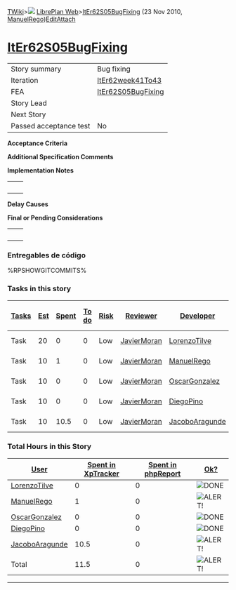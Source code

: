 [TWiki](Main_WebHome)&gt;![](/twiki/pub/TWiki/TWikiDocGraphics/web-bg-small.gif) [LibrePlan Web](LibrePlan_WebHome)&gt;[ItEr62S05BugFixing](LibrePlan_ItEr62S05BugFixing "Topic revision: 9 (23 Nov 2010 - 09:50:16)") (23 Nov 2010, [ManuelRego](Main_ManuelRego))[Edit](LibrePlan_ItEr62S05BugFixing?t=1520343633 "Edit this topic text")[Attach](/twiki/bin/attach/LibrePlan/ItEr62S05BugFixing "Attach an image or document to this topic")  

 [ItEr62S05BugFixing](LibrePlan_ItEr62S05BugFixing)
===================================================

|                        |                                                    |
|------------------------|----------------------------------------------------|
| Story summary          | Bug fixing                                         |
| Iteration              | [ItEr62week41To43](LibrePlan_ItEr62week41To43)     |
| FEA                    | [ItEr62S05BugFixing](LibrePlan_ItEr62S05BugFixing) |
| Story Lead             |                                                    |
| Next Story             |                                                    |
| Passed acceptance test | No                                                 |

**Acceptance Criteria**

**Additional Specification Comments**

**Implementation Notes**

|     |     |
|-----|-----|
|     |     |

**Delay Causes**

**Final or Pending Considerations**

|     |     |
|-----|-----|
|     |     |

###  Entregables de código

%RPSHOWGITCOMMITS%

###  Tasks in this story

| [Tasks](LibrePlan_ItEr62S05BugFixing?sortcol=0;table=2;up=0#sorted_table "Sort by this column") | [Est](LibrePlan_ItEr62S05BugFixing?sortcol=1;table=2;up=0#sorted_table "Sort by this column") | [Spent](LibrePlan_ItEr62S05BugFixing?sortcol=2;table=2;up=0#sorted_table "Sort by this column") | [To do](LibrePlan_ItEr62S05BugFixing?sortcol=3;table=2;up=0#sorted_table "Sort by this column") | [Risk](LibrePlan_ItEr62S05BugFixing?sortcol=4;table=2;up=0#sorted_table "Sort by this column") | [Reviewer](LibrePlan_ItEr62S05BugFixing?sortcol=5;table=2;up=0#sorted_table "Sort by this column") | [Developer](LibrePlan_ItEr62S05BugFixing?sortcol=6;table=2;up=0#sorted_table "Sort by this column") | [Task Name](LibrePlan_ItEr62S05BugFixing?sortcol=7;table=2;up=0#sorted_table "Sort by this column") | [Start Date](LibrePlan_ItEr62S05BugFixing?sortcol=8;table=2;up=0#sorted_table "Sort by this column") | [Est End Date](LibrePlan_ItEr62S05BugFixing?sortcol=9;table=2;up=0#sorted_table "Sort by this column") | [End Date](LibrePlan_ItEr62S05BugFixing?sortcol=10;table=2;up=0#sorted_table "Sort by this column") |
|-------------------------------------------------------------------------------------------------|-----------------------------------------------------------------------------------------------|-------------------------------------------------------------------------------------------------|-------------------------------------------------------------------------------------------------|------------------------------------------------------------------------------------------------|----------------------------------------------------------------------------------------------------|-----------------------------------------------------------------------------------------------------|-----------------------------------------------------------------------------------------------------|------------------------------------------------------------------------------------------------------|--------------------------------------------------------------------------------------------------------|-----------------------------------------------------------------------------------------------------|
| Task                                                                                            | 20                                                                                            | 0                                                                                               | 0                                                                                               | Low                                                                                            | [JavierMoran](Main_JavierMoran)                                                                    | [LorenzoTilve](Main_LorenzoTilve)                                                                   | Bug fixing.                                                                                         |                                                                                                      |                                                                                                        |                                                                                                     |
| Task                                                                                            | 10                                                                                            | 1                                                                                               | 0                                                                                               | Low                                                                                            | [JavierMoran](Main_JavierMoran)                                                                    | [ManuelRego](Main_ManuelRego)                                                                       | Bug fixing.                                                                                         |                                                                                                      |                                                                                                        |                                                                                                     |
| Task                                                                                            | 10                                                                                            | 0                                                                                               | 0                                                                                               | Low                                                                                            | [JavierMoran](Main_JavierMoran)                                                                    | [OscarGonzalez](Main_OscarGonzalez)                                                                 | Bug fixing.                                                                                         |                                                                                                      |                                                                                                        |                                                                                                     |
| Task                                                                                            | 10                                                                                            | 0                                                                                               | 0                                                                                               | Low                                                                                            | [JavierMoran](Main_JavierMoran)                                                                    | [DiegoPino](Main_DiegoPino)                                                                         | Bug fixing.                                                                                         |                                                                                                      |                                                                                                        |                                                                                                     |
| Task                                                                                            | 10                                                                                            | 10.5                                                                                            | 0                                                                                               | Low                                                                                            | [JavierMoran](Main_JavierMoran)                                                                    | [JacoboAragunde](Main_JacoboAragunde)                                                               | Bug fixing.                                                                                         |                                                                                                      |                                                                                                        |                                                                                                     |

###  Total Hours in this Story

| [User](LibrePlan_ItEr62S05BugFixing?sortcol=0;table=3;up=0#sorted_table "Sort by this column") | [Spent in XpTracker](LibrePlan_ItEr62S05BugFixing?sortcol=1;table=3;up=0#sorted_table "Sort by this column") | [Spent in phpReport](LibrePlan_ItEr62S05BugFixing?sortcol=2;table=3;up=0#sorted_table "Sort by this column") | [Ok?](LibrePlan_ItEr62S05BugFixing?sortcol=3;table=3;up=0#sorted_table "Sort by this column") |
|------------------------------------------------------------------------------------------------|--------------------------------------------------------------------------------------------------------------|--------------------------------------------------------------------------------------------------------------|-----------------------------------------------------------------------------------------------|
| [LorenzoTilve](Main_LorenzoTilve)                                                              | 0                                                                                                            | 0                                                                                                            | ![DONE](/twiki/pub/TWiki/TWikiDocGraphics/choice-yes.gif "DONE")                              |
| [ManuelRego](Main_ManuelRego)                                                                  | 1                                                                                                            | 0                                                                                                            | ![ALERT!](/twiki/pub/TWiki/TWikiDocGraphics/warning.gif "ALERT!")                             |
| [OscarGonzalez](Main_OscarGonzalez)                                                            | 0                                                                                                            | 0                                                                                                            | ![DONE](/twiki/pub/TWiki/TWikiDocGraphics/choice-yes.gif "DONE")                              |
| [DiegoPino](Main_DiegoPino)                                                                    | 0                                                                                                            | 0                                                                                                            | ![DONE](/twiki/pub/TWiki/TWikiDocGraphics/choice-yes.gif "DONE")                              |
| [JacoboAragunde](Main_JacoboAragunde)                                                          | 10.5                                                                                                         | 0                                                                                                            | ![ALERT!](/twiki/pub/TWiki/TWikiDocGraphics/warning.gif "ALERT!")                             |
| Total                                                                                          | 11.5                                                                                                         | 0                                                                                                            | ![ALERT!](/twiki/pub/TWiki/TWikiDocGraphics/warning.gif "ALERT!")                             |

------------------------------------------------------------------------
